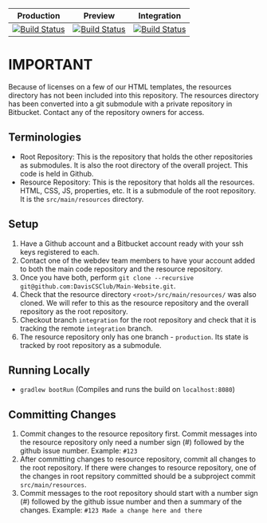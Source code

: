 | Production | Preview | Integration |
| ---------- | ------- | ----------- |
| [![Build Status](https://travis-ci.org/DavisCSClub/Main-Website.svg?branch=production)](https://travis-ci.org/DavisCSClub/Main-Website) | [![Build Status](https://travis-ci.org/DavisCSClub/Main-Website.svg?branch=preview)](https://travis-ci.org/DavisCSClub/Main-Website) | [![Build Status](https://travis-ci.org/DavisCSClub/Main-Website.svg?branch=integration)](https://travis-ci.org/DavisCSClub/Main-Website) |

# IMPORTANT

Because of licenses on a few of our HTML templates, the resources directory has not been included into this repository. The resources directory has been converted into a git submodule with a private repository in Bitbucket. Contact any of the repository owners for access.

## Terminologies
- Root Repository: This is the repository that holds the other repositories as submodules. It is also the root directory of the overall project. This code is held in Github. 
- Resource Repository: This is the repository that holds all the resources. HTML, CSS, JS, properties, etc. It is a submodule of the root repository. It is the `src/main/resources` directory.

## Setup
1. Have a Github account and a Bitbucket account ready with your ssh keys registered to each.
2. Contact one of the webdev team members to have your account added to both the main code repository and the resource repository.
3. Once you have both, perform `git clone --recursive git@github.com:DavisCSClub/Main-Website.git`.
4. Check that the resource directory `<root>/src/main/resources/` was also cloned. We will refer to this as the resource repository and the overall repository as the root repository.
5. Checkout branch `integration` for the root repository and check that it is tracking the remote `integration` branch.
6. The resource repository only has one branch - `production`. Its state is tracked by root repository as a submodule. 

## Running Locally
- `gradlew bootRun` (Compiles and runs the build on `localhost:8080`)

## Committing Changes
1. Commit changes to the resource repository first. Commit messages into the resource repository only need a number sign (#) followed by the github issue number. Example: `#123`
2. After committing changes to resource repository, commit all changes to the root repository. If there were changes to resource repository, one of the changes in root repsitory committed should be a subproject commit `src/main/resources`.
3. Commit messages to the root repository should start with a number sign (#) followed by the github issue number and then a summary of the changes. Example: `#123 Made a change here and there`
